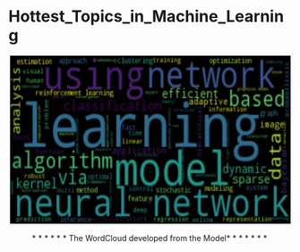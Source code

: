 # Hottest_Topics_in_Machine_Learning


<p align="center">
  <img width="700" height=300" src="https://github.com/mjrotter4445/Hottest_Topics_in_Machine_Learning/blob/main/Worldcloud.jpg">
</p>
<p align="center">
* * * * * * The WordCloud developed from the Model* * * * * * * 
</p>
